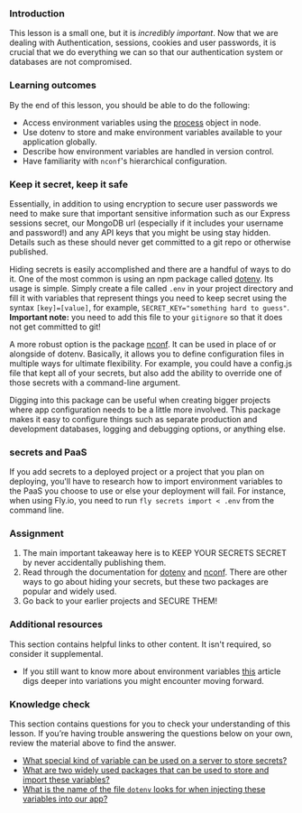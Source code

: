 ### Introduction
This lesson is a small one, but it is _incredibly important_. Now that we are dealing with Authentication, sessions, cookies and user passwords, it is crucial that we do everything we can so that our authentication system or databases are not compromised.

### Learning outcomes

By the end of this lesson, you should be able to do the following:

- Access environment variables using the [process](https://nodejs.org/api/process.html#process_process_env) object in node.
- Use dotenv to store and make environment variables available to your application globally.
- Describe how environment variables are handled in version control.
- Have familiarity with `nconf`'s hierarchical configuration.

### Keep it secret, keep it safe

Essentially, in addition to using encryption to secure user passwords we need to make sure that important sensitive information such as our Express sessions secret, our MongoDB url (especially if it includes your username and password!) and any API keys that you might be using stay hidden. Details such as these should never get committed to a git repo or otherwise published.

Hiding secrets is easily accomplished and there are a handful of ways to do it. One of the most common is using an npm package called [dotenv](https://github.com/motdotla/dotenv#readme). Its usage is simple. Simply create a file called `.env` in your project directory and fill it with variables that represent things you need to keep secret using the syntax `[key]=[value]`, for example, `SECRET_KEY="something hard to guess"`. **Important note:** you need to add this file to your `gitignore` so that it does not get committed to git!

A more robust option is the package [nconf](https://github.com/indexzero/nconf). It can be used in place of or alongside of dotenv. Basically, it allows you to define configuration files in multiple ways for ultimate flexibility. For example, you could have a config.js file that kept all of your secrets, but also add the ability to override one of those secrets with a command-line argument.

Digging into this package can be useful when creating bigger projects where app configuration needs to be a little more involved. This package makes it easy to configure things such as separate production and development databases, logging and debugging options, or anything else.

### secrets and PaaS

If you add secrets to a deployed project or a project that you plan on deploying, you'll have to research how to import environment variables to the PaaS you choose to use or else your deployment will fail.  For instance, when using Fly.io, you need to run `fly secrets import < .env` from the command line.


### Assignment

<div class="lesson-content__panel" markdown="1">

1. The main important takeaway here is to KEEP YOUR SECRETS SECRET by never accidentally publishing them.
2. Read through the documentation for [dotenv](https://github.com/motdotla/dotenv#readme) and [nconf](https://github.com/indexzero/nconf). There are other ways to go about hiding your secrets, but these two packages are popular and widely used.
3. Go back to your earlier projects and SECURE THEM!

</div>

### Additional resources

This section contains helpful links to other content. It isn't required, so consider it supplemental.

- If you still want to know more about environment variables [this](https://www.twilio.com/blog/working-with-environment-variables-in-node-js-html) article digs deeper into variations you might encounter moving forward.

### Knowledge check
This section contains questions for you to check your understanding of this lesson. If you’re having trouble answering the questions below on your own, review the material above to find the answer.

- <a class='knowledge-check-link' href='#keep-it-secret-keep-it-safe'>What special kind of variable can be used on a server to store secrets?</a>
- <a class='knowledge-check-link' href='#keep-it-secret-keep-it-safe'>What are two widely used packages that can be used to store and import these variables?</a>
- <a class='knowledge-check-link' href='#keep-it-secret-keep-it-safe'>What is the name of the file `dotenv` looks for when injecting these variables into our app?</a>
